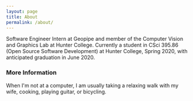 ```yaml
---
layout: page
title: About
permalink: /about/
---
```


Software Engineer Intern at Geopipe and member of the Computer
Vision and Graphics Lab at Hunter College. Currently a student
in CSci 395.86 (Open Source Software Development) at Hunter College,
Spring 2020, with anticipated graduation in June 2020.

### More Information

When I'm not at a computer, I am usually taking a relaxing walk with my wife, 
cooking, playing guitar, or bicycling.

